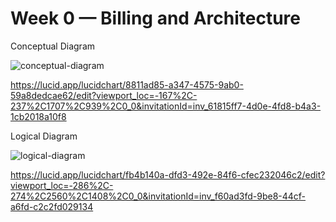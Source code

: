 # Week 0 — Billing and Architecture

Conceptual Diagram

![conceptual-diagram](https://user-images.githubusercontent.com/124768576/218827443-106e3352-5a51-4536-9bc2-fb5d4ec22a07.png)

https://lucid.app/lucidchart/8811ad85-a347-4575-9ab0-59a8dedcae62/edit?viewport_loc=-167%2C-237%2C1707%2C939%2C0_0&invitationId=inv_61815ff7-4d0e-4fd8-b4a3-1cb2018a10f8


Logical Diagram

![logical-diagram](https://user-images.githubusercontent.com/124768576/218838985-47d580c3-0d6c-4938-b996-9fd8d02dfcb6.png)

https://lucid.app/lucidchart/fb4b140a-dfd3-492e-84f6-cfec232046c2/edit?viewport_loc=-286%2C-274%2C2560%2C1408%2C0_0&invitationId=inv_f60ad3fd-9be8-44cf-a6fd-c2c2fd029134
